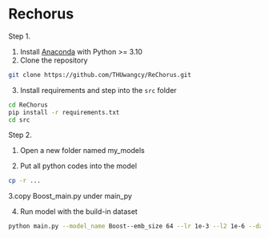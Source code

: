 # Rechorus
Step 1.
1. Install [Anaconda](https://docs.conda.io/en/latest/miniconda.html) with Python >= 3.10
2. Clone the repository

```bash
git clone https://github.com/THUwangcy/ReChorus.git
```

3. Install requirements and step into the `src` folder

```bash
cd ReChorus
pip install -r requirements.txt
cd src
```
Step 2.
1. Open a new folder named my_models

2. Put all python codes into the model
```bash
cp -r ...
```
3.copy Boost_main.py under main_py

4. Run model with the build-in dataset

```bash
python main.py --model_name Boost--emb_size 64 --lr 1e-3 --l2 1e-6 --dataset 'Grocery_and_Gourmet_Food'
```
